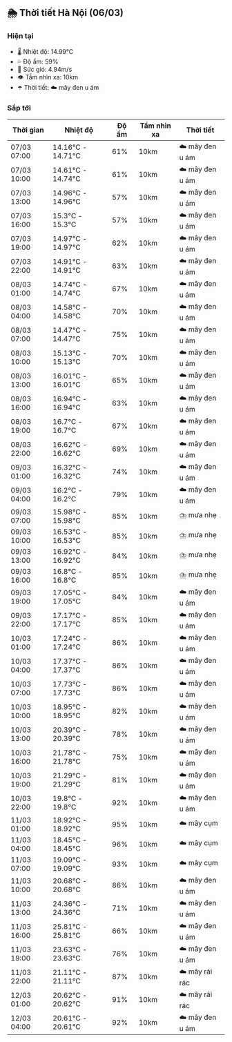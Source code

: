 ## 🌦️ Thời tiết Hà Nội (06/03)

### Hiện tại

- 🌡️ Nhiệt độ: 14.99℃
- 💦 Độ ẩm: 59%
- 💨 Sức gió: 4.94m/s
- 👁️ Tầm nhìn xa: 10km
- ☂️ Thời tiết: ☁️ mây đen u ám

### Sắp tới

| Thời gian | Nhiệt độ | Độ ẩm | Tầm nhìn xa | Thời tiết |
| --- | --- | --- | --- | --- |
| 07/03 07:00 | 14.16℃ - 14.71℃ | 61% | 10km | ☁️ mây đen u ám |
| 07/03 10:00 | 14.61℃ - 14.74℃ | 61% | 10km | ☁️ mây đen u ám |
| 07/03 13:00 | 14.96℃ - 14.96℃ | 57% | 10km | ☁️ mây đen u ám |
| 07/03 16:00 | 15.3℃ - 15.3℃ | 57% | 10km | ☁️ mây đen u ám |
| 07/03 19:00 | 14.97℃ - 14.97℃ | 62% | 10km | ☁️ mây đen u ám |
| 07/03 22:00 | 14.91℃ - 14.91℃ | 63% | 10km | ☁️ mây đen u ám |
| 08/03 01:00 | 14.74℃ - 14.74℃ | 67% | 10km | ☁️ mây đen u ám |
| 08/03 04:00 | 14.58℃ - 14.58℃ | 70% | 10km | ☁️ mây đen u ám |
| 08/03 07:00 | 14.47℃ - 14.47℃ | 75% | 10km | ☁️ mây đen u ám |
| 08/03 10:00 | 15.13℃ - 15.13℃ | 70% | 10km | ☁️ mây đen u ám |
| 08/03 13:00 | 16.01℃ - 16.01℃ | 65% | 10km | ☁️ mây đen u ám |
| 08/03 16:00 | 16.94℃ - 16.94℃ | 63% | 10km | ☁️ mây đen u ám |
| 08/03 19:00 | 16.7℃ - 16.7℃ | 67% | 10km | ☁️ mây đen u ám |
| 08/03 22:00 | 16.62℃ - 16.62℃ | 69% | 10km | ☁️ mây đen u ám |
| 09/03 01:00 | 16.32℃ - 16.32℃ | 74% | 10km | ☁️ mây đen u ám |
| 09/03 04:00 | 16.2℃ - 16.2℃ | 79% | 10km | ☁️ mây đen u ám |
| 09/03 07:00 | 15.98℃ - 15.98℃ | 85% | 10km | ⛈️ mưa nhẹ |
| 09/03 10:00 | 16.53℃ - 16.53℃ | 85% | 10km | ⛈️ mưa nhẹ |
| 09/03 13:00 | 16.92℃ - 16.92℃ | 84% | 10km | ⛈️ mưa nhẹ |
| 09/03 16:00 | 16.8℃ - 16.8℃ | 85% | 10km | ⛈️ mưa nhẹ |
| 09/03 19:00 | 17.05℃ - 17.05℃ | 84% | 10km | ☁️ mây đen u ám |
| 09/03 22:00 | 17.17℃ - 17.17℃ | 85% | 10km | ☁️ mây đen u ám |
| 10/03 01:00 | 17.24℃ - 17.24℃ | 86% | 10km | ☁️ mây đen u ám |
| 10/03 04:00 | 17.37℃ - 17.37℃ | 86% | 10km | ☁️ mây đen u ám |
| 10/03 07:00 | 17.73℃ - 17.73℃ | 86% | 10km | ☁️ mây đen u ám |
| 10/03 10:00 | 18.95℃ - 18.95℃ | 82% | 10km | ☁️ mây đen u ám |
| 10/03 13:00 | 20.39℃ - 20.39℃ | 78% | 10km | ☁️ mây đen u ám |
| 10/03 16:00 | 21.78℃ - 21.78℃ | 75% | 10km | ☁️ mây đen u ám |
| 10/03 19:00 | 21.29℃ - 21.29℃ | 81% | 10km | ☁️ mây đen u ám |
| 10/03 22:00 | 19.8℃ - 19.8℃ | 92% | 10km | ☁️ mây đen u ám |
| 11/03 01:00 | 18.92℃ - 18.92℃ | 95% | 10km | ☁️ mây cụm |
| 11/03 04:00 | 18.45℃ - 18.45℃ | 96% | 10km | ☁️ mây cụm |
| 11/03 07:00 | 19.09℃ - 19.09℃ | 93% | 10km | ☁️ mây cụm |
| 11/03 10:00 | 20.68℃ - 20.68℃ | 86% | 10km | ☁️ mây đen u ám |
| 11/03 13:00 | 24.36℃ - 24.36℃ | 71% | 10km | ☁️ mây đen u ám |
| 11/03 16:00 | 25.81℃ - 25.81℃ | 66% | 10km | ☁️ mây đen u ám |
| 11/03 19:00 | 23.63℃ - 23.63℃ | 76% | 10km | ☁️ mây đen u ám |
| 11/03 22:00 | 21.11℃ - 21.11℃ | 87% | 10km | ☁️ mây rải rác |
| 12/03 01:00 | 20.62℃ - 20.62℃ | 91% | 10km | ☁️ mây rải rác |
| 12/03 04:00 | 20.61℃ - 20.61℃ | 92% | 10km | ☁️ mây đen u ám |
